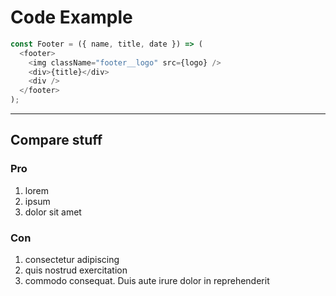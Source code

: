 # Code Example

```javascript
const Footer = ({ name, title, date }) => (
  <footer>
    <img className="footer__logo" src={logo} />
    <div>{title}</div>
    <div />
  </footer>
);
```

---------------

## Compare stuff

<sidebyside>
<div>

### Pro

1. lorem
2. ipsum
3. dolor sit amet
   
</div>
<div>

### Con

1. consectetur adipiscing
2. quis nostrud exercitation
3. commodo consequat. Duis aute irure dolor in reprehenderit
   
</div>  
</sidebyside>
